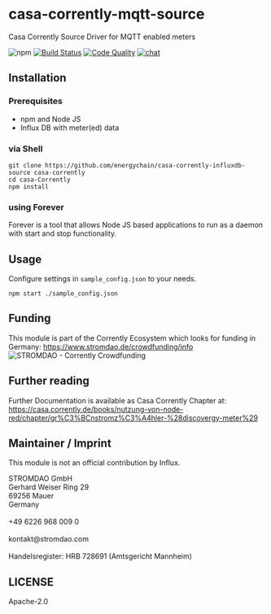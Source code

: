 # casa-corrently-mqtt-source
Casa Corrently Source Driver for MQTT enabled meters

![npm](https://img.shields.io/npm/dw/casa-corrently-influxdb-source) [![Build Status](https://travis-ci.com/energychain/casa-corrently-influxdb-source.svg?branch=master)](https://travis-ci.com/energychain/casa-corrently-influxdb-source) [![Code Quality](https://www.code-inspector.com/project/12872/score/svg)](https://frontend.code-inspector.com/public/project/12872/casa-corrently-influxdb-source/dashboard) [![chat](https://img.shields.io/badge/chat-support-brightgreen)](https://tawk.to/chat/5c53189451410568a109843f/default)

## Installation

### Prerequisites
- npm and Node JS
- Influx DB with meter(ed) data

###  via Shell
```shell
git clone https://github.com/energychain/casa-corrently-influxdb-source casa-corrently
cd casa-Corrently
npm install
```

### using Forever
Forever is a tool that allows Node JS based applications to run as a daemon with start and stop functionality.


## Usage
Configure settings in `sample_config.json` to your needs.

```shell
npm start ./sample_config.json
```

## Funding
This module is part of the Corrently Ecosystem which looks for funding in Germany:  https://www.stromdao.de/crowdfunding/info
![STROMDAO - Corrently Crowdfunding](https://squad.stromdao.de/nextcloud/index.php/s/Do4pzpM7KndZxAx/preview)

## Further reading
Further Documentation is available as Casa Corrently Chapter at: https://casa.corrently.de/books/nutzung-von-node-red/chapter/gr%C3%BCnstromz%C3%A4hler-%28discovergy-meter%29

## Maintainer / Imprint
This module is not an official contribution by Influx.

<addr>
STROMDAO GmbH  <br/>
Gerhard Weiser Ring 29  <br/>
69256 Mauer  <br/>
Germany  <br/>
  <br/>
+49 6226 968 009 0  <br/>
  <br/>
kontakt@stromdao.com  <br/>
  <br/>
Handelsregister: HRB 728691 (Amtsgericht Mannheim)
</addr>


## LICENSE
Apache-2.0
